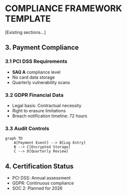 # COMPLIANCE FRAMEWORK TEMPLATE
<!-- Document Version: 1.1 -->
<!-- Last Updated: 2025-06-10 -->

[Existing sections...]

## 3. Payment Compliance
### 3.1 PCI DSS Requirements
- **SAQ A** compliance level
- No card data storage
- Quarterly vulnerability scans

### 3.2 GDPR Financial Data
- Legal basis: Contractual necessity
- Right to erasure limitations
- Breach notification timeline: 72 hours

### 3.3 Audit Controls
```mermaid
graph TD
    A[Payment Event] --> B[Log Entry]
    B --> C[Encrypted Storage]
    C --> D[Quarterly Review]
```

## 4. Certification Status
- PCI DSS: Annual assessment
- GDPR: Continuous compliance
- SOC 2: Planned for 2026